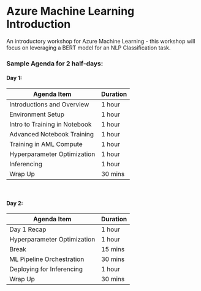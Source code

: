 # Azure Machine Learning Introduction
An introductory workshop for Azure Machine Learning - this workshop will focus on leveraging a BERT model for an NLP Classification task.

### Sample Agenda for 2 half-days:

#### Day 1:
| Agenda Item                   | Duration  |
| -------------------------     | --------  |
| Introductions and Overview    | 1 hour    |
| Environment Setup             | 1 hour    |
| Intro to Training in Notebook | 1 hour    |
| Advanced Notebook Training    | 1 hour    |
| Training in AML Compute       | 1 hour    |
| Hyperparameter Optimization   | 1 hour    |
| Inferencing                   | 1 hour    |
| Wrap Up                       | 30 mins   |
<br>

#### Day 2:
| Agenda Item                   | Duration  |
| -------------------------     | --------  |
| Day 1 Recap                   | 1 hour    |
| Hyperparameter Optimization   | 1 hour    |
| Break                         | 15 mins   |
| ML Pipeline Orchestration     | 30 mins   |
| Deploying for Inferencing     | 1 hour    |
| Wrap Up                       | 30 mins   |
